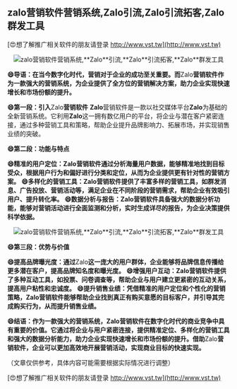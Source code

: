 ## **zalo营销软件营销系统,**Zalo**引流,**Zalo**引流拓客,**Zalo**群发工具**

[😍想了解推广相关软件的朋友请登录 http://www.vst.tw](http://www.vst.tw)

 <center><img src="https://vst.tw/MP4/tuiguang/png/7.png" alt="zalo营销软件营销系统,**Zalo**引流,**Zalo**引流拓客,**Zalo**群发工具"></center>

**😄导语：在当今数字化时代，营销对于企业的成功至关重要。而**Zalo**营销软件作为一款强大的营销系统，为企业提供了全方位的营销解决方案，助力企业实现快速增长和市场份额的提升。**

**😄第一段：引入**Zalo**营销软件**
**Zalo**营销软件是一款以社交媒体平台**Zalo**为基础的全新营销系统。它利用**Zalo**这一拥有数亿用户的平台，将企业与潜在客户紧密连接，通过多种营销工具和策略，帮助企业提升品牌影响力、拓展市场，并实现销售业绩的突破。

**😄第二段：功能与特点**

**😄精准的用户定位：**Zalo**营销软件通过分析海量用户数据，能够精准地找到目标受众，根据用户行为和偏好进行分类和定位，从而为企业提供更有针对性的营销方案。**
**😄多样化的营销工具：**Zalo**营销软件提供了丰富多样的营销工具，如群发消息、广告投放、营销活动等，满足企业在不同阶段的营销需求，帮助企业有效吸引用户、提升转化率。**
**😄数据分析与报告：**Zalo**营销软件具备强大的数据分析功能，能够对营销活动进行全面监测和分析，实时生成详尽的报告，为企业决策提供科学依据。**

 <center><img src="https://vst.tw/MP4/tuiguang/png/3.png" alt="zalo营销软件营销系统,**Zalo**引流,**Zalo**引流拓客,**Zalo**群发工具"></center>

**😄第三段：优势与价值**

**😄提高品牌曝光度：通过**Zalo**这一庞大的用户群体，企业能够将品牌信息传播给更多潜在客户，提高品牌知名度和曝光度。**
**😄增强用户互动：**Zalo**营销软件提供了多种互动工具，如投票、问卷调查等，帮助企业与用户建立更紧密的互动关系，提高用户粘性和忠诚度。**
**😄提升销售业绩：凭借精准的用户定位和个性化的营销策略，**Zalo**营销软件能够帮助企业找到真正有购买意愿的目标客户，并引导其完成购买行为，从而提升销售业绩。**

**😄结语：作为一款强大的营销系统，**Zalo**营销软件在数字化时代的商业竞争中具有重要的价值。它通过将企业与用户紧密连接，提供精准定位、多样化的营销工具和强大的数据分析能力，助力企业实现快速增长和市场份额的提升。借助**Zalo**营销软件，企业可以更加高效地开展营销活动，实现商业目标的快速实现。**

（文章仅供参考，具体内容可能需要根据实际情况进行调整）

[😍想了解推广相关软件的朋友请登录 http://www.vst.tw](http://www.vst.tw)



